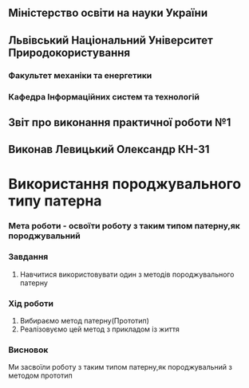 ## Міністерство освіти на науки України
## Львівський Національний Університет Природокористування
### Факультет механіки та енергетики
### Кафедра Інформаційних систем та технологій

## Звіт про виконання практичної роботи №1

## Виконав Левицький Олександр КН-31
# Використання породжувального типу патерна 

### Мета роботи - освоїти роботу з таким типом патерну,як породжувальний

### Завдання
1. Навчитися використовувати один з методів породжувального патерну
### Хід роботи
1. Вибираємо метод патерну(Прототип)
2. Реалізовуємо цей метод з прикладом із життя

### Висновок
Ми засвоїли роботу з таким типом патерну,як породжувальний з методом прототип